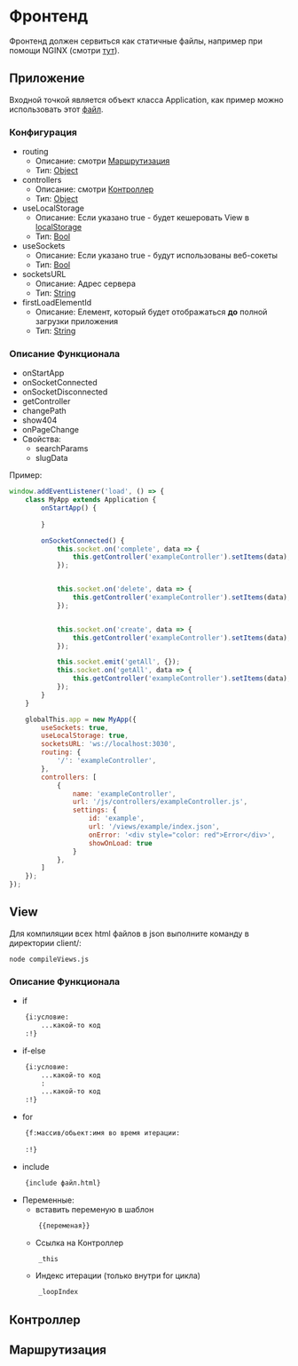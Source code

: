 # Фронтенд
Фронтенд должен сервиться как статичные файлы, например при помощи NGINX (смотри [тут](install.md)). 
## Приложение
Входной точкой является объект класса Application, как пример можно использовать этот [файл](../../client/js/main.js).

### Конфигурация
* routing 
    * Описание: смотри [Маршрутизация](#маршрутизация)
    * Тип: [Object](https://developer.mozilla.org/en-US/docs/Web/JavaScript/Reference/Global_Objects/Object)
* controllers 
    * Описание: смотри [Контроллер](#контроллер)
    * Тип: [Object](https://developer.mozilla.org/en-US/docs/Web/JavaScript/Reference/Global_Objects/Object)
* useLocalStorage 
    * Описание: Если указано true - будет кешеровать View в [localStorage](https://developer.mozilla.org/en-US/docs/Web/API/Window/localStorage)
    * Тип: [Bool](https://developer.mozilla.org/en-US/docs/Web/JavaScript/Reference/Global_Objects/Boolean)
* useSockets 
    * Описание: Если указано true - будут использованы веб-сокеты
    * Тип: [Bool](https://developer.mozilla.org/en-US/docs/Web/JavaScript/Reference/Global_Objects/Boolean)
* socketsURL
    * Описание: Адрес сервера
    * Тип: [String](https://developer.mozilla.org/en-US/docs/Web/JavaScript/Reference/Global_Objects/String)
* firstLoadElementId
    * Описание: Елемент, который будет отображаться __до__ полной загрузки приложения
    * Тип: [String](https://developer.mozilla.org/en-US/docs/Web/JavaScript/Reference/Global_Objects/String)

### Описание Функционала
* onStartApp
* onSocketConnected
* onSocketDisconnected
* getController
* changePath
* show404
* onPageChange
* Свойства:
    * searchParams
    * slugData

Пример:
```javascript
window.addEventListener('load', () => {
    class MyApp extends Application {
        onStartApp() {
            
        }

        onSocketConnected() {
            this.socket.on('complete', data => {
                this.getController('exampleController').setItems(data);
            });


            this.socket.on('delete', data => {
                this.getController('exampleController').setItems(data);
            });


            this.socket.on('create', data => {
                this.getController('exampleController').setItems(data);
            });

            this.socket.emit('getAll', {});
            this.socket.on('getAll', data => {
                this.getController('exampleController').setItems(data);
            });
        }
    }

    globalThis.app = new MyApp({
        useSockets: true,
        useLocalStorage: true,
        socketsURL: 'ws://localhost:3030',
        routing: {
            '/': 'exampleController',
        },
        controllers: [
            {
                name: 'exampleController', 
                url: '/js/controllers/exampleController.js', 
                settings: {
                    id: 'example',
                    url: '/views/example/index.json',
                    onError: '<div style="color: red">Error</div>',
                    showOnLoad: true
                }
            },
        ]
    });
});
```

## View
Для компиляции всех html файлов в json выполните команду в директории client/:
```
node compileViews.js 
```
### Описание Функционала
* if 
```html
    {i:условие:
        ...какой-то код
    :!}
```

* if-else
```html
    {i:условие:
        ...какой-то код
        :
        ...какой-то код
    :!}
```

* for
```html
    {f:массив/обьект:имя во время итерации:
        
    :!}
```

* include
```html
    {include файл.html}
```

* Переменные:
    * вставить переменую в шаблон
    ```html
        {{переменая}}
    ```
    * Ссылка на Контроллер
    ```html
        _this
    ```
    * Индекс итерации (только внутри for цикла)
    ```html
        _loopIndex
    ```

## Контроллер

## Маршрутизация

